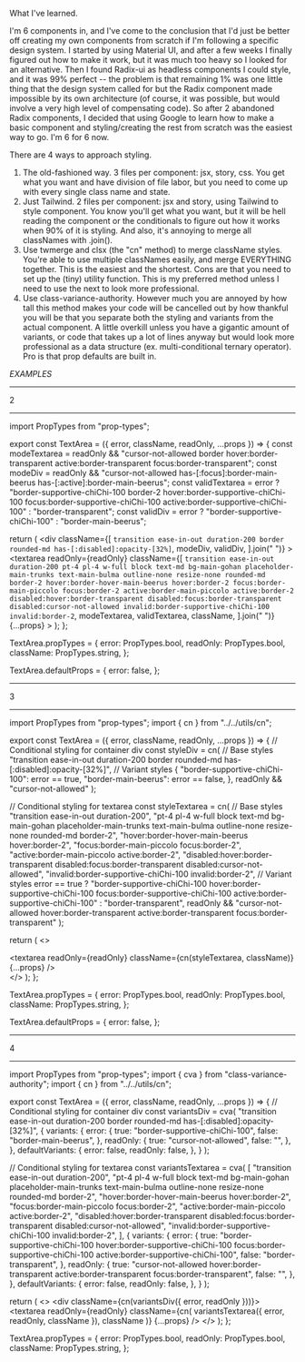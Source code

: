 What I've learned.

I'm 6 components in, and I've come to the conclusion that I'd just be better off creating my own components from scratch if I'm following a specific design system. I started by using Material UI, and after a few weeks I finally figured out how to make it work, but it was much too heavy so I looked for an alternative. Then I found Radix-ui as headless components I could style, and it was 99% perfect -- the problem is that remaining 1% was one little thing that the design system called for but the Radix component made impossible by its own architecture (of course, it was possible, but would involve a very high level of compensating code). So after 2 abandoned Radix components, I decided that using Google to learn how to make a basic component and styling/creating the rest from scratch was the easiest way to go. I'm 6 for 6 now.

There are 4 ways to approach styling.

1. The old-fashioned way. 3 files per component: jsx, story, css. You get what you want and have division of file labor, but you need to come up with every single class name and state.
2. Just Tailwind. 2 files per component: jsx and story, using Tailwind to style component. You know you'll get what you want, but it will be hell reading the component or the conditionals to figure out how it works when 90% of it is styling. And also, it's annoying to merge all classNames with .join().
3. Use twmerge and clsx (the "cn" method) to merge className styles. You're able to use multiple classNames easily, and merge EVERYTHING together. This is the easiest and the shortest. Cons are that you need to set up the (tiny) utility function. This is my preferred method unless I need to use the next to look more professional.
4. Use class-variance-authority. However much you are annoyed by how tall this method makes your code will be cancelled out by how thankful you will be that you separate both the styling and variants from the actual component. A little overkill unless you have a gigantic amount of variants, or code that takes up a lot of lines anyway but would look more professional as a data structure (ex. multi-conditional ternary operator). Pro is that prop defaults are built in.


*EXAMPLES*

***
 2
***

import PropTypes from "prop-types";

export const TextArea = ({ error, className, readOnly, ...props }) => {
  const modeTextarea =
    readOnly &&
    "cursor-not-allowed border hover:border-transparent active:border-transparent focus:border-transparent";
  const modeDiv =
    readOnly &&
    "cursor-not-allowed has-[:focus]:border-main-beerus has-[:active]:border-main-beerus";
  const validTextarea = error
    ? "border-supportive-chiChi-100 border-2 hover:border-supportive-chiChi-100 focus:border-supportive-chiChi-100 active:border-supportive-chiChi-100"
    : "border-transparent";
  const validDiv = error
    ? "border-supportive-chiChi-100"
    : "border-main-beerus";

  return (
    <div
      className={[
        `transition ease-in-out duration-200
        border rounded-md has-[:disabled]:opacity-[32%]`,
        modeDiv,
        validDiv,
      ].join(" ")}
    >
      <textarea
        readOnly={readOnly}
        className={[
          `transition ease-in-out duration-200
            pt-4 pl-4 w-full block text-md bg-main-gohan placeholder-main-trunks text-main-bulma
            outline-none resize-none rounded-md border-2
            hover:border-hover-main-beerus hover:border-2
            focus:border-main-piccolo focus:border-2
            active:border-main-piccolo active:border-2
            disabled:hover:border-transparent disabled:focus:border-transparent disabled:cursor-not-allowed
            invalid:border-supportive-chiChi-100 invalid:border-2`,
          modeTextarea,
          validTextarea,
          className,
        ].join(" ")}
        {...props}
      ></textarea>
    </div>
  );
};

TextArea.propTypes = {
  error: PropTypes.bool,
  readOnly: PropTypes.bool,
  className: PropTypes.string,
};

TextArea.defaultProps = {
  error: false,
};

***
 3
***

import PropTypes from "prop-types";
import { cn } from "../../utils/cn";

export const TextArea = ({ error, className, readOnly, ...props }) => {
  //   Conditional styling for container div
  const styleDiv = cn(
    // Base styles
    "transition ease-in-out duration-200 border rounded-md has-[:disabled]:opacity-[32%]",
    // Variant styles
    {
      "border-supportive-chiChi-100": error == true,
      "border-main-beerus": error == false,
    },
    readOnly && "cursor-not-allowed"
  );

  // Conditional styling for textarea
  const styleTextarea = cn(
    // Base styles
    "transition ease-in-out duration-200",
    "pt-4 pl-4 w-full block text-md bg-main-gohan placeholder-main-trunks text-main-bulma outline-none resize-none rounded-md border-2",
    "hover:border-hover-main-beerus hover:border-2",
    "focus:border-main-piccolo focus:border-2",
    "active:border-main-piccolo active:border-2",
    "disabled:hover:border-transparent disabled:focus:border-transparent disabled:cursor-not-allowed",
    "invalid:border-supportive-chiChi-100 invalid:border-2",
    // Variant styles
    error == true
      ? "border-supportive-chiChi-100 hover:border-supportive-chiChi-100 focus:border-supportive-chiChi-100 active:border-supportive-chiChi-100"
      : "border-transparent",
    readOnly &&
      "cursor-not-allowed hover:border-transparent active:border-transparent focus:border-transparent"
  );

  return (
    <>
      <div className={cn(styleDiv)}>
        <textarea
          readOnly={readOnly}
          className={cn(styleTextarea, className)}
          {...props}
        />
      </div>
    </>
  );
};

TextArea.propTypes = {
  error: PropTypes.bool,
  readOnly: PropTypes.bool,
  className: PropTypes.string,
};

TextArea.defaultProps = {
  error: false,
};


***
 4
***

import PropTypes from "prop-types";
import { cva } from "class-variance-authority";
import { cn } from "../../utils/cn";

export const TextArea = ({ error, className, readOnly, ...props }) => {
  //   Conditional styling for container div
  const variantsDiv = cva(
    "transition ease-in-out duration-200 border rounded-md has-[:disabled]:opacity-[32%]",
    {
      variants: {
        error: {
          true: "border-supportive-chiChi-100",
          false: "border-main-beerus",
        },
        readOnly: {
          true: "cursor-not-allowed",
          false: "",
        },
      },
      defaultVariants: {
        error: false,
        readOnly: false,
      },
    }
  );

  // Conditional styling for textarea
  const variantsTextarea = cva(
    [
      "transition ease-in-out duration-200",
      "pt-4 pl-4 w-full block text-md bg-main-gohan placeholder-main-trunks text-main-bulma outline-none resize-none rounded-md border-2",
      "hover:border-hover-main-beerus hover:border-2",
      "focus:border-main-piccolo focus:border-2",
      "active:border-main-piccolo active:border-2",
      "disabled:hover:border-transparent disabled:focus:border-transparent disabled:cursor-not-allowed",
      "invalid:border-supportive-chiChi-100 invalid:border-2",
    ],
    {
      variants: {
        error: {
          true: "border-supportive-chiChi-100 hover:border-supportive-chiChi-100 focus:border-supportive-chiChi-100 active:border-supportive-chiChi-100",
          false: "border-transparent",
        },
        readOnly: {
          true: "cursor-not-allowed hover:border-transparent active:border-transparent focus:border-transparent",
          false: "",
        },
      },
      defaultVariants: {
        error: false,
        readOnly: false,
      },
    }
  );

  return (
    <>
      <div className={cn(variantsDiv({ error, readOnly }))}>
        <textarea
          readOnly={readOnly}
          className={cn(
            variantsTextarea({ error, readOnly, className }),
            className
          )}
          {...props}
        />
      </div>
    </>
  );
};

TextArea.propTypes = {
  error: PropTypes.bool,
  readOnly: PropTypes.bool,
  className: PropTypes.string,
};








